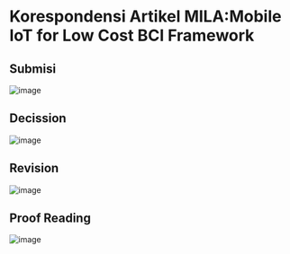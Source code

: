 # Korespondensi Artikel MILA:Mobile IoT for Low Cost BCI Framework

## Submisi
![image](https://github.com/repoulbi/d4if/assets/11188109/3bb2d44b-6b30-4c70-b0f8-f993d8be3f48)

## Decission
![image](https://github.com/repoulbi/d4if/assets/11188109/7cbffc89-12af-4513-b681-42ec0d3af634)

## Revision
![image](https://github.com/repoulbi/d4if/assets/11188109/7529698a-bbd3-49d7-887c-d961fac0f627)

## Proof Reading
![image](https://github.com/repoulbi/d4if/assets/11188109/5d2d3601-5da5-4127-85c3-09316490a17c)

